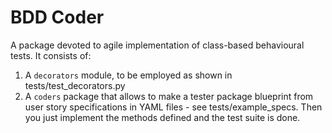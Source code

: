 # BDD Coder

A package devoted to agile implementation of class-based behavioural tests.
It consists of:

1. A `decorators` module, to be employed as shown in tests/test_decorators.py
2. A `coders` package that allows to make a tester package blueprint from user story
   specifications in YAML files - see tests/example_specs. Then you just implement
   the methods defined and the test suite is done.

